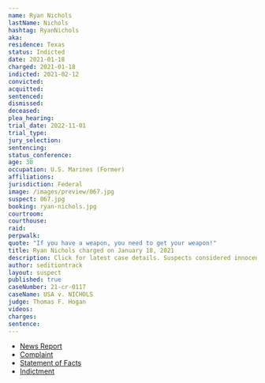 ```yaml
---
name: Ryan Nichols
lastName: Nichols
hashtag: RyanNichols
aka:
residence: Texas
status: Indicted
date: 2021-01-18
charged: 2021-01-18
indicted: 2021-02-12
convicted:
acquitted:
sentenced:
dismissed:
deceased:
plea_hearing:
trial_date: 2022-11-01
trial_type:
jury_selection:
sentencing:
status_conference:
age: 30
occupation: U.S. Marines (Former)
affiliations:
jurisdiction: Federal
image: /images/preview/067.jpg
suspect: 067.jpg
booking: ryan-nichols.jpg
courtroom:
courthouse:
raid:
perpwalk:
quote: "If you have a weapon, you need to get your weapon!"
title: Ryan Nichols charged on January 18, 2021
description: Click for latest case details. Suspects considered innocent until proven guilty.
author: seditiontrack
layout: suspect
published: true
caseNumber: 21-cr-0117
caseName: USA v. NICHOLS
judge: Thomas F. Hogan
videos:
charges:
sentence:
---
```

- [News Report](https://ksla.com/2021/01/19/east-texans-accused-taking-part-us-capitol-siege-charged-with-federal-crimes/)
- [Complaint](https://www.justice.gov/opa/page/file/1356241/download)
- [Statement of Facts](https://www.justice.gov/opa/page/file/1356236/download)
- [Indictment](https://www.justice.gov/usao-dc/case-multi-defendant/file/1367311/download)
